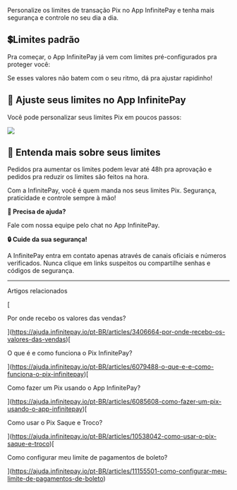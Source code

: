 Personalize os limites de transação Pix no App InfinitePay e tenha mais segurança e controle no seu dia a dia.

## **💲Limites padrão**

Pra começar, o App InfinitePay já vem com limites pré-configurados pra proteger você:

Se esses valores não batem com o seu ritmo, dá pra ajustar rapidinho!

## **📲 Ajuste seus limites no App InfinitePay**

Você pode personalizar seus limites Pix em poucos passos:

[![](https://downloads.intercomcdn.com/i/o/1040768649/7bd2f0fb267ebc647f276f8c/Mockup.gif?expires=1756120500&signature=dda393f7de7c19ce834b0f0a83da98aef9a410aae8324d3aa193bfa8307cfb87&req=dSAjFs54lYdbUPMW1HO4zdulLZ29H6WUwhFMr0kDotgX6Vpp1iJ4qKYupEyk%0AbPCKe%2FORJ5ZiCSa%2FH3I%3D%0A)](https://downloads.intercomcdn.com/i/o/1040768649/7bd2f0fb267ebc647f276f8c/Mockup.gif?expires=1756120500&signature=dda393f7de7c19ce834b0f0a83da98aef9a410aae8324d3aa193bfa8307cfb87&req=dSAjFs54lYdbUPMW1HO4zdulLZ29H6WUwhFMr0kDotgX6Vpp1iJ4qKYupEyk%0AbPCKe%2FORJ5ZiCSa%2FH3I%3D%0A)

## **🔎 Entenda mais sobre seus limites**

Pedidos pra aumentar os limites podem levar até 48h pra aprovação e pedidos pra reduzir os limites são feitos na hora.

Com a InfinitePay, você é quem manda nos seus limites Pix. Segurança, praticidade e controle sempre à mão!

**🔔 Precisa de ajuda?**

Fale com nossa equipe pelo chat no App InfinitePay.

**🔒 Cuide da sua segurança!**

A InfinitePay entra em contato apenas através de canais oficiais e números verificados. Nunca clique em links suspeitos ou compartilhe senhas e códigos de segurança.

___

Artigos relacionados

[

Por onde recebo os valores das vendas?

](https://ajuda.infinitepay.io/pt-BR/articles/3406664-por-onde-recebo-os-valores-das-vendas)[

O que é e como funciona o Pix InfinitePay?

](https://ajuda.infinitepay.io/pt-BR/articles/6079488-o-que-e-e-como-funciona-o-pix-infinitepay)[

Como fazer um Pix usando o App InfinitePay?

](https://ajuda.infinitepay.io/pt-BR/articles/6085608-como-fazer-um-pix-usando-o-app-infinitepay)[

Como usar o Pix Saque e Troco?

](https://ajuda.infinitepay.io/pt-BR/articles/10538042-como-usar-o-pix-saque-e-troco)[

Como configurar meu limite de pagamentos de boleto?

](https://ajuda.infinitepay.io/pt-BR/articles/11155501-como-configurar-meu-limite-de-pagamentos-de-boleto)